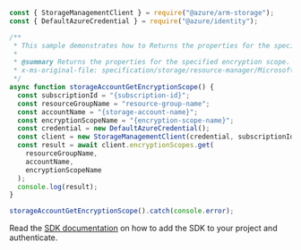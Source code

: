 ```javascript
const { StorageManagementClient } = require("@azure/arm-storage");
const { DefaultAzureCredential } = require("@azure/identity");

/**
 * This sample demonstrates how to Returns the properties for the specified encryption scope.
 *
 * @summary Returns the properties for the specified encryption scope.
 * x-ms-original-file: specification/storage/resource-manager/Microsoft.Storage/stable/2021-09-01/examples/StorageAccountGetEncryptionScope.json
 */
async function storageAccountGetEncryptionScope() {
  const subscriptionId = "{subscription-id}";
  const resourceGroupName = "resource-group-name";
  const accountName = "{storage-account-name}";
  const encryptionScopeName = "{encryption-scope-name}";
  const credential = new DefaultAzureCredential();
  const client = new StorageManagementClient(credential, subscriptionId);
  const result = await client.encryptionScopes.get(
    resourceGroupName,
    accountName,
    encryptionScopeName
  );
  console.log(result);
}

storageAccountGetEncryptionScope().catch(console.error);
```

Read the [SDK documentation](https://github.com/Azure/azure-sdk-for-js/blob/%40azure%2Farm-storage_17.2.1/sdk/storage/arm-storage/README.md) on how to add the SDK to your project and authenticate.
